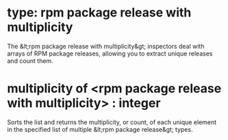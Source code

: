 # type: rpm package release with multiplicity

The &amp;lt;rpm package release with multiplicity&amp;gt; inspectors deal with arrays of RPM package releases, allowing you to extract unique releases and count them.

# multiplicity of &lt;rpm package release with multiplicity&gt; : integer

Sorts the list and returns the multiplicity, or count, of each unique element in the specified list of multiple &amp;lt;rpm package release&amp;gt; types.

